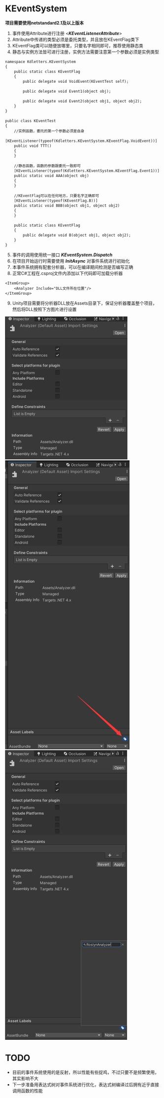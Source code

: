 ﻿# KEventSystem 

****项目需要使用netstandard2.1及以上版本****

1. 事件使用Attribute进行注册 <***KEventListenerAttribute***>
2. Attribute中传递的类型必须是委托类型，并且放在KEventFlag类下
3. KEventFlag类可以随便放哪里，只要名字相同即可，推荐使用静态类
4. 静态与实例方法皆可进行注册，实例方法需要注意第一个参数必须是实例类型
````
namespace Kdletters.KEventSystem
{    
    public static class KEventFlag
    {
        public delegate void VoidEvent(KEventTest self);

        public delegate void Event1(object obj);

        public delegate void Event2(object obj1, object obj2);
    }
}

public class KEventTest
{
    //实例函数，委托的第一个参数必须是自身
    [KEventListener(typeof(Kdletters.KEventSystem.KEventFlag.VoidEvent))]
    public void TTT()
    {
    }

    //静态函数，函数的参数跟委托一致即可
    [KEventListener(typeof(Kdletters.KEventSystem.KEventFlag.Event1))]
    public static void AAA(object obj)
    {
    }

    //KEventFlag可以在任何地方，只要名字正确即可
    [KEventListener(typeof(KEventFlag.B))]
    public static void BBB(object obj1, object obj2)
    {
    }

    public static class KEventFlag
    {
        public delegate void B(object obj1, object obj2);
    }
}
````
5. 事件的调用使用统一接口 ***KEventSystem.Dispatch***
6. 在项目开始运行时需要使用 ***InitAsync*** 对事件系统进行初始化
7. 本事件系统拥有配套分析器，可以在编译期间检测是否编写正确
8. 正常C#工程在.csproj文件内添加以下代码即可加载分析器
````
<ItemGroup>
    <Analyzer Include="DLL文件所在位置"/>
</ItemGroup>
````
9. Unity项目需要将分析器DLL放在Assets目录下，保证分析器覆盖整个项目，然后将DLL按照下方图片进行设置
   
![设置平台](Pictures/Picture01.png)
![添加标签](Pictures/Picture02.png)
![标签内容](Pictures/Picture03.png)

# TODO

* 目前的事件系统使用的是反射，所以性能有些捉鸡，不过只要不是频繁使用，其实影响不大
* 下一步准备用表达式树对事件系统进行优化，表达式树编译过后拥有近乎直接调用函数的性能